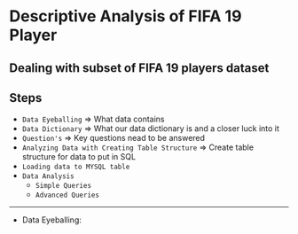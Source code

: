 # Descriptive Analysis of FIFA 19 Player 
Dealing with subset of FIFA 19 players dataset
---
## Steps
* `Data Eyeballing` => What data contains
* `Data Dictionary` => What our data dictionary is and a closer luck into it
* `Question's` => Key questions nead to be answered 
* `Analyzing Data with Creating Table Structure` => Create table structure for data to put in SQL
* `Loading data to MYSQL table`
* `Data Analysis`
  * `Simple Queries`
  * `Advanced Queries`
---
*  Data Eyeballing: 
